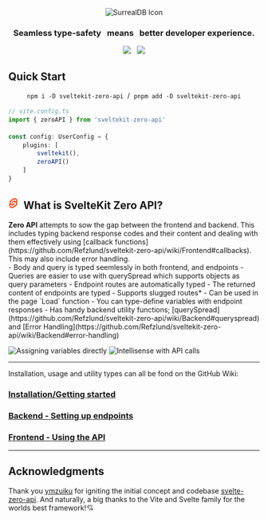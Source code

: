 <p align="center">
    <img width="1000" src="https://raw.githubusercontent.com/Refzlund/sveltekit-zero-api/master/SvelteKit%20Zero%20API.png" alt="SurrealDB Icon">
</p>
<h3 align="center">Seamless type-safety &nbsp; means &nbsp; better developer experience.</h3>

<p align="center">
	<img src="https://badge.fury.io/js/sveltekit-zero-api.svg">
	&nbsp;
	<img src="https://img.shields.io/npm/dt/sveltekit-zero-api.svg">
</p>

## Quick Start
<p align="center">
	<code>npm i -D sveltekit-zero-api</code>
	&nbsp;/&nbsp;
	<code>pnpm add -D sveltekit-zero-api</code>
</p>

```ts
// vite.config.ts
import { zeroAPI } from 'sveltekit-zero-api'

const config: UserConfig = {
	plugins: [
		sveltekit(),
		zeroAPI()
	]
}
```

<h2><img height="24" src="https://raw.githubusercontent.com/sveltejs/branding/c4dfca6743572087a6aef0e109ffe3d95596e86a/svelte-logo.svg">&nbsp;&nbsp;What is SvelteKit Zero API?</h2>
<b>Zero API</b> attempts to sow the gap between the frontend and backend. This includes typing backend response codes and their content and dealing with them effectively using [callback functions](https://github.com/Refzlund/sveltekit-zero-api/wiki/Frontend#callbacks). This may also include error handling. 
<br>
- Body and query is typed seemlessly in both frontend, and endpoints
- Queries are easier to use with querySpread which supports objects as query parameters
- Endpoint routes are automatically typed
- The returned content of endpoints are typed
- Supports slugged routes*
- Can be used in the page `Load` function
- You can type-define variables with endpoint responses
- Has handy backend utility functions; [querySpread](https://github.com/Refzlund/sveltekit-zero-api/wiki/Backend#queryspread) and [Error Handling](https://github.com/Refzlund/sveltekit-zero-api/wiki/Backend#error-handling)

![Assigning variables directly](https://github.com/Refzlund/sveltekit-zero-api/blob/master/assign-var.gif)
![Intellisense with API calls](https://github.com/Refzlund/sveltekit-zero-api/blob/master/frontend-intellisense.gif)

---------

Installation, usage and utility types can all be fond on the GitHub Wiki:

### [Installation/Getting started](https://github.com/Refzlund/sveltekit-zero-api/wiki/Get-Started)
### [Backend - Setting up endpoints](https://github.com/Refzlund/sveltekit-zero-api/wiki/Backend)
### [Frontend - Using the API](https://github.com/Refzlund/sveltekit-zero-api/wiki/Frontend)

---



## Acknowledgments
Thank you [ymzuiku](https://github.com/ymzuiku) for igniting the initial concept and codebase [svelte-zero-api](https://github.com/ymzuiku/svelte-zero-api). And naturally, a big thanks to the Vite and Svelte family for the worlds best framework!💘
